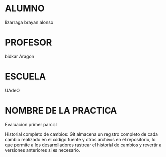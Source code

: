 # ALUMNO
 lizarraga brayan alonso

 # PROFESOR
 bidkar Aragon

 # ESCUELA
 UAdeO

 # NOMBRE DE LA PRACTICA
 Evaluacion primer parcial

 Historial completo de cambios: Git almacena un registro completo de cada cambio realizado en el código fuente y otros archivos en el repositorio, lo que permite a los desarrolladores rastrear el historial de cambios y revertir a versiones anteriores si es necesario.